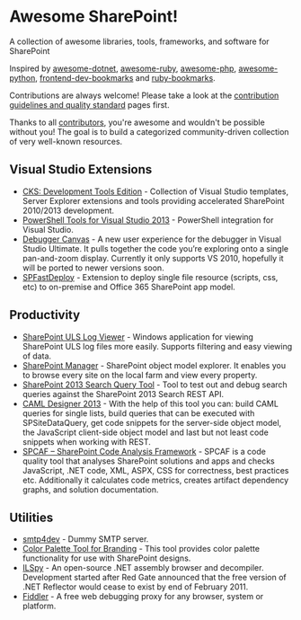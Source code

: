 # Awesome SharePoint!

A collection of awesome libraries, tools, frameworks, and software for SharePoint

Inspired by [awesome-dotnet](https://github.com/quozd/awesome-dotnet/), [awesome-ruby](https://github.com/markets/awesome-ruby), [awesome-php](https://github.com/ziadoz/awesome-php), [awesome-python](https://github.com/vinta/awesome-python), [frontend-dev-bookmarks](https://github.com/dypsilon/frontend-dev-bookmarks) and [ruby-bookmarks](https://github.com/dreikanter/ruby-bookmarks).

Contributions are always welcome! Please take a look at the [contribution guidelines and quality standard](https://github.com/sergey-tihon/awesome-sharepoint/blob/master/CONTRIBUTING.md) pages first.

Thanks to all [contributors](https://github.com/sergey-tihon/awesome-sharepoint/graphs/contributors), you're awesome and wouldn't be possible without you! The goal is to build a categorized community-driven collection of very well-known resources.

## Visual Studio Extensions

* [CKS: Development Tools Edition](http://visualstudiogallery.msdn.microsoft.com/cf1225b4-aa83-4282-b4c6-34feec8fc5ec) - Collection of Visual Studio templates, Server Explorer extensions and tools providing accelerated SharePoint 2010/2013 development.
* [PowerShell Tools for Visual Studio 2013](http://visualstudiogallery.msdn.microsoft.com/c9eb3ba8-0c59-4944-9a62-6eee37294597) - PowerShell integration for Visual Studio.
* [Debugger Canvas](http://visualstudiogallery.msdn.microsoft.com/4a979842-b9aa-4adf-bfef-83bd428a0acb) - A new user experience for the debugger in Visual Studio Ultimate. It pulls together the code you’re exploring onto a single pan-and-zoom display. Currently it only supports VS 2010, hopefully it will be ported to newer versions soon.
* [SPFastDeploy](http://visualstudiogallery.msdn.microsoft.com/9e03d0f5-f931-4125-a5d1-7c1529554fbd) - Extension to deploy single file resource (scripts, css, etc) to on-premise and Office 365 SharePoint app model. 

## Productivity

* [SharePoint ULS Log Viewer](http://ulsviewer.codeplex.com/) - Windows application for viewing SharePoint ULS log files more easily. Supports filtering and easy viewing of data.
* [SharePoint Manager](http://spm.codeplex.com/) - SharePoint object model explorer. It enables you to browse every site on the local farm and view every property.
* [SharePoint 2013 Search Query Tool](https://sp2013searchtool.codeplex.com/) - Tool to test out and debug search queries against the SharePoint 2013 Search REST API.
* [CAML Designer 2013](http://www.camldesigner.com/) - With the help of this tool you can: build CAML queries for single lists, build queries that can be executed with SPSiteDataQuery, get code snippets for the server-side object model, the JavaScript client-side object model and last but not least code snippets when working with REST.
* [SPCAF – SharePoint Code Analysis Framework](http://www.spcaf.com/) - SPCAF is a code quality tool that analyses SharePoint solutions and apps and checks JavaScript, .NET code, XML, ASPX, CSS for correctness, best practices etc. Additionally it calculates code metrics, creates artifact dependency graphs, and solution documentation.

## Utilities

* [smtp4dev](http://smtp4dev.codeplex.com/) - Dummy SMTP server.
* [Color Palette Tool for Branding](http://www.microsoft.com/en-us/download/details.aspx?id=38182) - This tool provides color palette functionality for use with SharePoint designs.
* [ILSpy](http://ilspy.net/) - An open-source .NET assembly browser and decompiler. Development started after Red Gate announced that the free version of .NET Reflector would cease to exist by end of February 2011.
* [Fiddler](http://www.telerik.com/download/fiddler) - A free web debugging proxy for any browser, system or platform.
